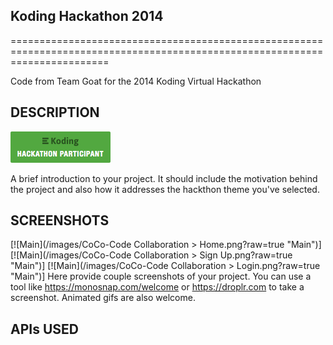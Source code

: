## Koding Hackathon 2014
=============================================================================================================================

Code from Team Goat for the 2014 Koding Virtual Hackathon

## DESCRIPTION

[![Koding Hackathon](/images/badge.png?raw=true "Koding Hackathon")](https://koding.com/Hackathon)

A brief introduction to your project. It should include the motivation behind the project and also how it addresses the hackthon theme you've selected.

## SCREENSHOTS

[![Main](/images/CoCo-Code Collaboration > Home.png?raw=true "Main")]
[![Main](/images/CoCo-Code Collaboration > Sign Up.png?raw=true "Main")]
[![Main](/images/CoCo-Code Collaboration > Login.png?raw=true "Main")]
Here provide couple screenshots of your project. You can use a tool like https://monosnap.com/welcome or https://droplr.com to take a screenshot. Animated gifs are also welcome.

## APIs USED
